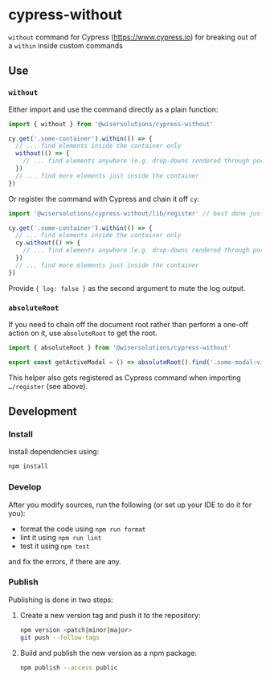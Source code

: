 # cypress-without

`without` command for Cypress (https://www.cypress.io) for breaking out of a `within` inside custom commands

## Use

### `without`

Either import and use the command directly as a plain function:

```javascript
import { without } from '@wisersolutions/cypress-without'

cy.get('.some-container').within(() => {
  // ... find elements inside the container only
  without(() => {
    // ... find elements anywhere (e.g. drop-downs rendered through portals)
  })
  // ... find more elements just inside the container
})
```

Or register the command with Cypress and chain it off `cy`:

```javascript
import '@wisersolutions/cypress-without/lib/register' // best done just once in your support script

cy.get('.some-container').within(() => {
  // ... find elements inside the container only
  cy.without(() => {
    // ... find elements anywhere (e.g. drop-downs rendered through portals)
  })
  // ... find more elements just inside the container
})
```

Provide `{ log: false }` as the second argument to mute the log output.

### `absoluteRoot`

If you need to chain off the document root rather than perform a one-off action
on it, use `absoluteRoot` to get the root.

```javascript
import { absoluteRoot } from '@wisersolutions/cypress-without'

export const getActiveModal = () => absoluteRoot().find('.some-modal:visible')
```

This helper also gets registered as Cypress command when importing `…/register` (see above).

## Development

### Install

Install dependencies using:

```sh
npm install
```

### Develop

After you modify sources, run the following (or set up your IDE to do it for you):

- format the code using `npm run format`
- lint it using `npm run lint`
- test it using `npm test`

and fix the errors, if there are any.

### Publish

Publishing is done in two steps:

1. Create a new version tag and push it to the repository:
    ```sh
    npm version <patch|minor|major>
    git push --follow-tags
    ```
1. Build and publish the new version as a npm package:
    ```sh
    npm publish --access public
    ``` 
